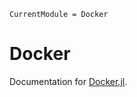 ```@meta
CurrentModule = Docker
```

# Docker

Documentation for [Docker.jl](https://github.com/JuliaContainerization/Docker.jl).
